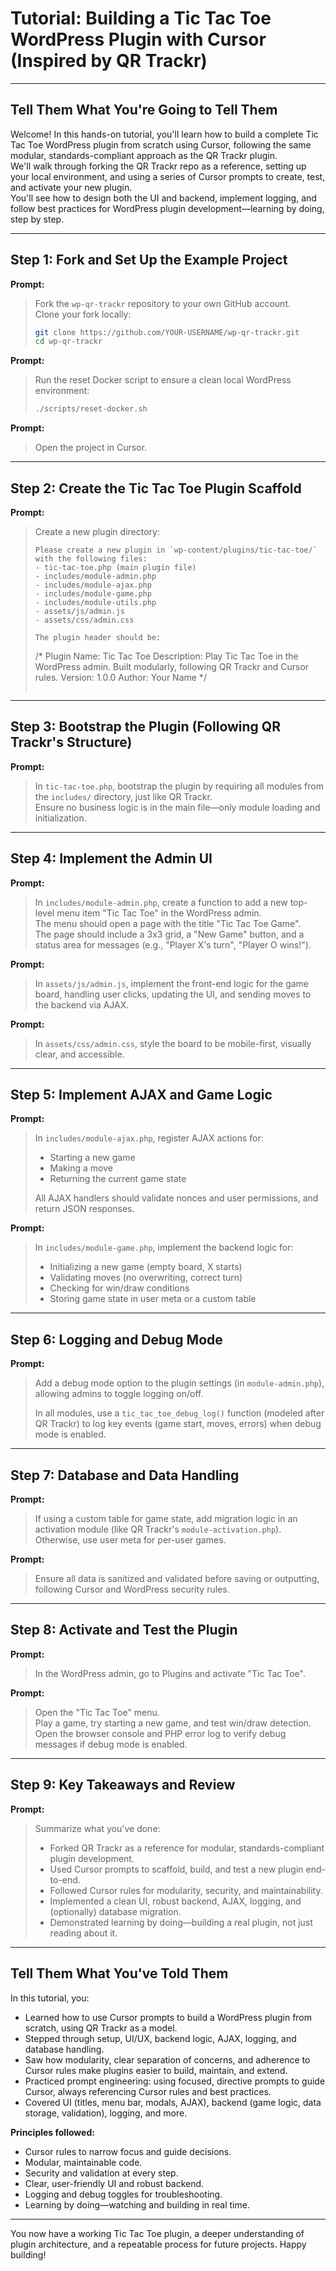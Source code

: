# Tutorial: Building a Tic Tac Toe WordPress Plugin with Cursor (Inspired by QR Trackr)

---

## Tell Them What You're Going to Tell Them

Welcome! In this hands-on tutorial, you'll learn how to build a complete Tic Tac Toe WordPress plugin from scratch using Cursor, following the same modular, standards-compliant approach as the QR Trackr plugin.  
We'll walk through forking the QR Trackr repo as a reference, setting up your local environment, and using a series of Cursor prompts to create, test, and activate your new plugin.  
You'll see how to design both the UI and backend, implement logging, and follow best practices for WordPress plugin development—learning by doing, step by step.

---

## Step 1: Fork and Set Up the Example Project

**Prompt:**  
> Fork the `wp-qr-trackr` repository to your own GitHub account.  
> Clone your fork locally:  
> ```sh
> git clone https://github.com/YOUR-USERNAME/wp-qr-trackr.git
> cd wp-qr-trackr
> ```

**Prompt:**  
> Run the reset Docker script to ensure a clean local WordPress environment:  
> ```sh
> ./scripts/reset-docker.sh
> ```

**Prompt:**  
> Open the project in Cursor.

---

## Step 2: Create the Tic Tac Toe Plugin Scaffold

**Prompt:**  
> Create a new plugin directory:  
> ```
> Please create a new plugin in `wp-content/plugins/tic-tac-toe/` with the following files:
> - tic-tac-toe.php (main plugin file)
> - includes/module-admin.php
> - includes/module-ajax.php
> - includes/module-game.php
> - includes/module-utils.php
> - assets/js/admin.js
> - assets/css/admin.css
> 
> The plugin header should be:
> ```
> /*
> Plugin Name: Tic Tac Toe
> Description: Play Tic Tac Toe in the WordPress admin. Built modularly, following QR Trackr and Cursor rules.
> Version: 1.0.0
> Author: Your Name
> */
> ```
> ```

---

## Step 3: Bootstrap the Plugin (Following QR Trackr's Structure)

**Prompt:**  
> In `tic-tac-toe.php`, bootstrap the plugin by requiring all modules from the `includes/` directory, just like QR Trackr.  
> Ensure no business logic is in the main file—only module loading and initialization.

---

## Step 4: Implement the Admin UI

**Prompt:**  
> In `includes/module-admin.php`, create a function to add a new top-level menu item "Tic Tac Toe" in the WordPress admin.  
> The menu should open a page with the title "Tic Tac Toe Game".  
> The page should include a 3x3 grid, a "New Game" button, and a status area for messages (e.g., "Player X's turn", "Player O wins!").

**Prompt:**  
> In `assets/js/admin.js`, implement the front-end logic for the game board, handling user clicks, updating the UI, and sending moves to the backend via AJAX.

**Prompt:**  
> In `assets/css/admin.css`, style the board to be mobile-first, visually clear, and accessible.

---

## Step 5: Implement AJAX and Game Logic

**Prompt:**  
> In `includes/module-ajax.php`, register AJAX actions for:
> - Starting a new game
> - Making a move
> - Returning the current game state
> 
> All AJAX handlers should validate nonces and user permissions, and return JSON responses.

**Prompt:**  
> In `includes/module-game.php`, implement the backend logic for:
> - Initializing a new game (empty board, X starts)
> - Validating moves (no overwriting, correct turn)
> - Checking for win/draw conditions
> - Storing game state in user meta or a custom table

---

## Step 6: Logging and Debug Mode

**Prompt:**  
> Add a debug mode option to the plugin settings (in `module-admin.php`), allowing admins to toggle logging on/off.
> 
> In all modules, use a `tic_tac_toe_debug_log()` function (modeled after QR Trackr) to log key events (game start, moves, errors) when debug mode is enabled.

---

## Step 7: Database and Data Handling

**Prompt:**  
> If using a custom table for game state, add migration logic in an activation module (like QR Trackr's `module-activation.php`).  
> Otherwise, use user meta for per-user games.

**Prompt:**  
> Ensure all data is sanitized and validated before saving or outputting, following Cursor and WordPress security rules.

---

## Step 8: Activate and Test the Plugin

**Prompt:**  
> In the WordPress admin, go to Plugins and activate "Tic Tac Toe".

**Prompt:**  
> Open the "Tic Tac Toe" menu.  
> Play a game, try starting a new game, and test win/draw detection.  
> Open the browser console and PHP error log to verify debug messages if debug mode is enabled.

---

## Step 9: Key Takeaways and Review

**Prompt:**  
> Summarize what you've done:
> - Forked QR Trackr as a reference for modular, standards-compliant plugin development.
> - Used Cursor prompts to scaffold, build, and test a new plugin end-to-end.
> - Followed Cursor rules for modularity, security, and maintainability.
> - Implemented a clean UI, robust backend, AJAX, logging, and (optionally) database migration.
> - Demonstrated learning by doing—building a real plugin, not just reading about it.

---

## Tell Them What You've Told Them

In this tutorial, you:
- Learned how to use Cursor prompts to build a WordPress plugin from scratch, using QR Trackr as a model.
- Stepped through setup, UI/UX, backend logic, AJAX, logging, and database handling.
- Saw how modularity, clear separation of concerns, and adherence to Cursor rules make plugins easier to build, maintain, and extend.
- Practiced prompt engineering: using focused, directive prompts to guide Cursor, always referencing Cursor rules and best practices.
- Covered UI (titles, menu bar, modals, AJAX), backend (game logic, data storage, validation), logging, and more.

**Principles followed:**
- Cursor rules to narrow focus and guide decisions.
- Modular, maintainable code.
- Security and validation at every step.
- Clear, user-friendly UI and robust backend.
- Logging and debug toggles for troubleshooting.
- Learning by doing—watching and building in real time.

---

You now have a working Tic Tac Toe plugin, a deeper understanding of plugin architecture, and a repeatable process for future projects. Happy building! 
